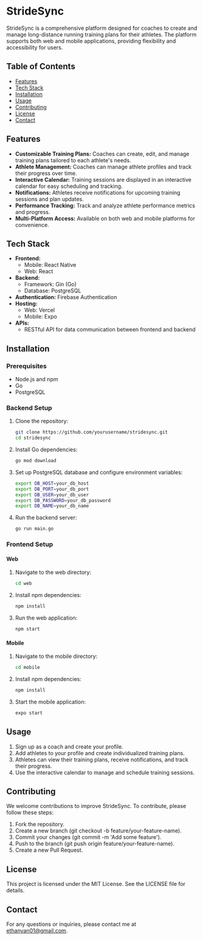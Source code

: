 # StrideSync

StrideSync is a comprehensive platform designed for coaches to create and manage long-distance running training plans for their athletes. The platform supports both web and mobile applications, providing flexibility and accessibility for users.

## Table of Contents

- [Features](#features)
- [Tech Stack](#tech-stack)
- [Installation](#installation)
- [Usage](#usage)
- [Contributing](#contributing)
- [License](#license)
- [Contact](#contact)

## Features

- **Customizable Training Plans:** Coaches can create, edit, and manage training plans tailored to each athlete's needs.
- **Athlete Management:** Coaches can manage athlete profiles and track their progress over time.
- **Interactive Calendar:** Training sessions are displayed in an interactive calendar for easy scheduling and tracking.
- **Notifications:** Athletes receive notifications for upcoming training sessions and plan updates.
- **Performance Tracking:** Track and analyze athlete performance metrics and progress.
- **Multi-Platform Access:** Available on both web and mobile platforms for convenience.

## Tech Stack

- **Frontend:**
  - Mobile: React Native
  - Web: React
- **Backend:**
  - Framework: Gin (Go)
  - Database: PostgreSQL
- **Authentication:** Firebase Authentication
- **Hosting:**
  - Web: Vercel
  - Mobile: Expo
- **APIs:**
  - RESTful API for data communication between frontend and backend

## Installation

### Prerequisites

- Node.js and npm
- Go
- PostgreSQL

### Backend Setup

1. Clone the repository:

   ```bash
   git clone https://github.com/yourusername/stridesync.git
   cd stridesync

2. Install Go dependencies:

    ```bash
    go mod download

3. Set up PostgreSQL database and configure environment variables:

    ```bash
    export DB_HOST=your_db_host
    export DB_PORT=your_db_port
    export DB_USER=your_db_user
    export DB_PASSWORD=your_db_password
    export DB_NAME=your_db_name

4. Run the backend server:

    ```bash
    go run main.go

### Frontend Setup

#### Web

1. Navigate to the web directory:

    ```bash
    cd web

2. Install npm dependencies:

    ```bash
    npm install

3. Run the web application:

    ```bash
    npm start

#### Mobile

1. Navigate to the mobile directory:

    ```bash
    cd mobile

2. Install npm dependencies:

    ```bash
    npm install

3. Start the mobile application:

    ```bash
    expo start

## Usage

1. Sign up as a coach and create your profile.
2. Add athletes to your profile and create individualized training plans.
3. Athletes can view their training plans, receive notifications, and track their progress.
4. Use the interactive calendar to manage and schedule training sessions.

## Contributing

We welcome contributions to improve StrideSync. To contribute, please follow these steps:

1. Fork the repository.
2. Create a new branch (git checkout -b feature/your-feature-name).
3. Commit your changes (git commit -m 'Add some feature').
4. Push to the branch (git push origin feature/your-feature-name).
5. Create a new Pull Request.

## License

This project is licensed under the MIT License. See the LICENSE file for details.

## Contact

For any questions or inquiries, please contact me at ethanyan01@gmail.com.
